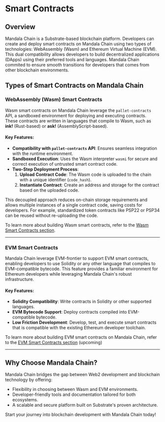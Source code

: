 # Smart Contracts

## Overview

Mandala Chain is a Substrate-based blockchain platform. Developers can create and deploy smart contracts on Mandala Chain using two types of technologies: WebAssembly (Wasm) and Ethereum Virtual Machine (EVM). This dual compatibility allows developers to build decentralized applications (DApps) using their preferred tools and languages. Mandala Chain commited to ensure smooth transitions for developers that comes from other blockchain environments.

## Types of Smart Contracts on Mandala Chain

### WebAssembly (Wasm) Smart Contracts

Wasm smart contracts on Mandala Chain leverage the `pallet-contracts` API, a sandboxed environment for deploying and executing contracts. These contracts are written in languages that compile to Wasm, such as **ink!** (Rust-based) or **ask!** (AssemblyScript-based).

#### Key Features:

- **Compatibility with `pallet-contracts` API**: Ensures seamless integration with the runtime environment.
- **Sandboxed Execution**: Uses the Wasm interpreter `wasmi` for secure and correct execution of untrusted smart contract code.
- **Two-Step Deployment Process**:
  1. **Upload Contract Code**: The Wasm code is uploaded to the chain with a unique identifier (`code_hash`).
  2. **Instantiate Contract**: Create an address and storage for the contract based on the uploaded code.

This decoupled approach reduces on-chain storage requirements and allows multiple instances of a single contract code, saving costs for developers. For example, standardized token contracts like PSP22 or PSP34 can be reused without re-uploading the code.

To learn more about building Wasm smart contracts, refer to the [Wasm Smart Contracts section](https://docs.mandalachain.io/mandalachain/build/wasm-smart-contracts).

---

### EVM Smart Contracts

Mandala Chain leverage EVM-frontier to support EVM smart contracts, enabling developers to use Solidity or any other language that compiles to EVM-compatible bytecode. This feature provides a familiar environment for Ethereum developers while leveraging Mandala Chain's robust infrastructure.

#### Key Features:

- **Solidity Compatibility**: Write contracts in Solidity or other supported languages.
- **EVM Bytecode Support**: Deploy contracts compiled into EVM-compatible bytecode.
- **Low Friction Development**: Develop, test, and execute smart contracts that is compatible with the existing Ethereum developer toolchain.

To learn more about building EVM smart contracts on Mandala Chain, refer to the [EVM Smart Contracts section](https://docs.mandalachain.io/mandalachain/build/evm-smart-contracts) (upcoming)

---

## Why Choose Mandala Chain?

Mandala Chain bridges the gap between Web2 development and blockchain technology by offering:

- Flexibility in choosing between Wasm and EVM environments.
- Developer-friendly tools and documentation tailored for both ecosystems.
- A scalable and secure platform built on Substrate's proven architecture.

Start your journey into blockchain development with Mandala Chain today!
